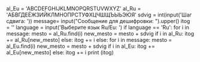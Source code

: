 al_Eu =  'ABCDEFGHIJKLMNOPQRSTUVWXYZ'
al_Ru = 'АБВГДЕЁЖЗИЙКЛМНОПРСТУФХЦЧШЩЪЫЬЭЮЯ'
sdvig = int(input('Шаг сдвига: '))
message= input("Сообщение для дешифровки: ").upper()
itog = ''
language = input('Выберите язык Ru/Eu: ')
if language == 'Ru':
    for i in message:
        mesto = al_Ru.find(i)
        new_mesto = mesto + sdvig
        if i in al_Ru:
            itog += al_Ru[new_mesto]
        else:
            itog += i
else:
    for i in message:
        mesto = al_Eu.find(i)
        new_mesto = mesto + sdvig
        if i in al_Eu:
            itog += al_Eu[new_mesto]
        else:
            itog += i
print (itog)

